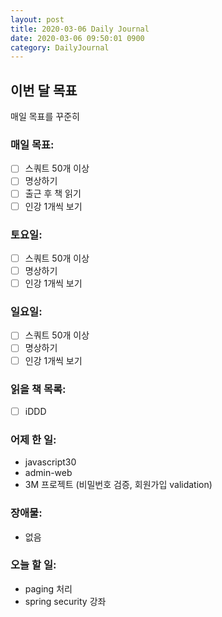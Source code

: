 ```yaml
---
layout: post
title: 2020-03-06 Daily Journal
date: 2020-03-06 09:50:01 0900
category: DailyJournal
---
```


## 이번 달 목표
매일 목표를 꾸준히

### 매일 목표:
- [ ] 스쿼트 50개 이상
- [ ] 명상하기
- [ ] 출근 후 책 읽기
- [ ] 인강 1개씩 보기

### 토요일:
- [ ] 스쿼트 50개 이상
- [ ] 명상하기
- [ ] 인강 1개씩 보기

### 일요일:
- [ ] 스쿼트 50개 이상
- [ ] 명상하기
- [ ] 인강 1개씩 보기

### 읽을 책 목록:
- [ ] iDDD


### 어제 한 일:
* javascript30
* admin-web
* 3M 프로젝트 (비밀번호 검증, 회원가입 validation)

### 장애물:
* 없음

### 오늘 할 일:
* paging 처리
* spring security 강좌